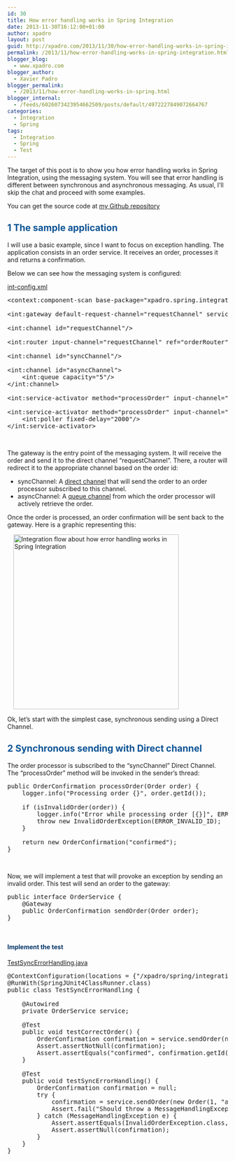 ```yaml
---
id: 30
title: How error handling works in Spring Integration
date: 2013-11-30T16:12:00+01:00
author: xpadro
layout: post
guid: http://xpadro.com/2013/11/30/how-error-handling-works-in-spring-integration/
permalink: /2013/11/how-error-handling-works-in-spring-integration.html
blogger_blog:
  - www.xpadro.com
blogger_author:
  - Xavier Padro
blogger_permalink:
  - /2013/11/how-error-handling-works-in-spring.html
blogger_internal:
  - /feeds/6026073423954662509/posts/default/4972227849072664767
categories:
  - Integration
  - Spring
tags:
  - Integration
  - Spring
  - Test
---
```


The target of this post is to show you how error handling works in Spring Integration, using the messaging system. You will see that error handling is different between synchronous and asynchronous messaging. As usual, I&#8217;ll skip the chat and proceed with some examples.

You can get the source code at <a href="https://github.com/xpadro/spring-integration/tree/master/generic/int-error">my Github repository</a>

## <span style="color: #0b5394;">1 The sample application </span>

I will use a basic example, since I want to focus on exception handling. The application consists in an order service. It receives an order, processes it and returns a confirmation.

Below we can see how the messaging system is configured:

<u>int-config.xml</u>

<pre class="lang:xhtml decode:true ">&lt;context:component-scan base-package="xpadro.spring.integration"/&gt;

&lt;int:gateway default-request-channel="requestChannel" service-interface="xpadro.spring.integration.service.OrderService"/&gt;

&lt;int:channel id="requestChannel"/&gt;

&lt;int:router input-channel="requestChannel" ref="orderRouter" method="redirectOrder"/&gt;

&lt;int:channel id="syncChannel"/&gt;

&lt;int:channel id="asyncChannel"&gt;
    &lt;int:queue capacity="5"/&gt;
&lt;/int:channel&gt;

&lt;int:service-activator method="processOrder" input-channel="syncChannel" ref="orderProcessor"/&gt;

&lt;int:service-activator method="processOrder" input-channel="asyncChannel" ref="orderProcessor"&gt;
    &lt;int:poller fixed-delay="2000"/&gt;
&lt;/int:service-activator&gt;</pre>

&nbsp;

The gateway is the entry point of the messaging system. It will receive the order and send it to the direct channel &#8220;requestChannel&#8221;. There, a router will redirect it to the appropriate channel based on the order id:

  * syncChannel: A <a href="http://docs.spring.io/spring-integration/docs/2.2.6.RELEASE/api/org/springframework/integration/channel/DirectChannel.html" target="_blank" rel="noopener">direct channel</a> that will send the order to an order processor subscribed to this channel.
  * asyncChannel: A <a href="http://docs.spring.io/spring-integration/docs/2.2.6.RELEASE/api/org/springframework/integration/channel/QueueChannel.html" target="_blank" rel="noopener">queue channel</a> from which the order processor will actively retrieve the order.

Once the order is processed, an order confirmation will be sent back to the gateway. Here is a graphic representing this:


<div>
  <a style="margin-left: 1em; margin-right: 1em;" href="http://2.bp.blogspot.com/--wYnf0qLMdw/VUZKrANXLhI/AAAAAAAAEnY/nulBW8-84l0/s1600/grafic.png"><img loading="lazy" class="alignnone" src="https://2.bp.blogspot.com/--wYnf0qLMdw/VUZKrANXLhI/AAAAAAAAEnY/nulBW8-84l0/s1600/grafic.png" alt="Integration flow about how error handling works in Spring Integration" width="378" height="400" border="0" /></a>
</div>

Ok, let&#8217;s start with the simplest case, synchronous sending using a Direct Channel.

## <span style="color: #0b5394;">2 Synchronous sending with Direct channel </span>

The order processor is subscribed to the &#8220;syncChannel&#8221; Direct Channel. The &#8220;processOrder&#8221; method will be invoked in the sender&#8217;s thread:

<pre class="lang:java decode:true ">public OrderConfirmation processOrder(Order order) {
    logger.info("Processing order {}", order.getId());
    
    if (isInvalidOrder(order)) {
        logger.info("Error while processing order [{}]", ERROR_INVALID_ID);
        throw new InvalidOrderException(ERROR_INVALID_ID);
    }
    
    return new OrderConfirmation("confirmed");
}</pre>

&nbsp;

Now, we will implement a test that will provoke an exception by sending an invalid order. This test will send an order to the gateway:

<pre class="lang:java decode:true ">public interface OrderService {
    @Gateway
    public OrderConfirmation sendOrder(Order order);
}</pre>

&nbsp;

#### <span style="color: #003366;">Implement the test</span>

<u>TestSyncErrorHandling.java</u>

<pre class="lang:java decode:true ">@ContextConfiguration(locations = {"/xpadro/spring/integration/config/int-config.xml"})
@RunWith(SpringJUnit4ClassRunner.class)
public class TestSyncErrorHandling {
    
    @Autowired
    private OrderService service;
    
    @Test
    public void testCorrectOrder() {
        OrderConfirmation confirmation = service.sendOrder(new Order(3, "a correct order"));
        Assert.assertNotNull(confirmation);
        Assert.assertEquals("confirmed", confirmation.getId());
    }
    
    @Test
    public void testSyncErrorHandling() {
        OrderConfirmation confirmation = null;
        try {
            confirmation = service.sendOrder(new Order(1, "an invalid order"));
            Assert.fail("Should throw a MessageHandlingException");
        } catch (MessageHandlingException e) {
            Assert.assertEquals(InvalidOrderException.class, e.getCause().getClass());
            Assert.assertNull(confirmation);
        }
    }
}</pre>
